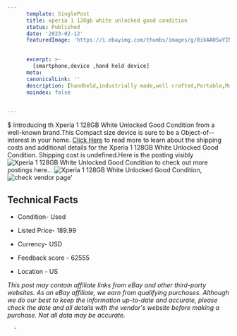 ```yaml
---
      template: SinglePost
      title: xperia 1 128gb white unlocked good condition
      status: Published
      date: '2023-02-12'
      featuredImage: 'https://i.ebayimg.com/thumbs/images/g/0ikAAOSwYINj1~Si/s-l225.jpg'
       

      excerpt: >-
        [smartphone,device ,hand held device]
      meta:
      canonicalLink: ''
      description: [handheld,industrially made,well crafted,Portable,Mobile,Compact,Convenient,Lightweight,Maneuverable,Man-portable,Miniature,Carriable,Hand-held,Light,Holdable,Transportable,Mobile device,Pocket-sized,On-the-go,Wireless,Cordless,Compact size,Convenient size, smartphone,device ,hand held device]
      noindex: false
      

---
```

$
      Introducing th Xperia 1 128GB White Unlocked Good Condition from a well-known brand.This Compact size device  is sure to be a Object-of--interest in your home. [Click Here](https://www.ebay.com/itm/275655018106?hash=item402e51c67a%3Ag%3A0ikAAOSwYINj1%7ESi&mkevt=1&mkcid=1&mkrid=711-53200-19255-0&campid=%253CePNCampaignId%253E&customid=%253CreferenceId%253E&toolid=10049) to read more to learn about the shipping costs and additional details for the Xperia 1 128GB White Unlocked Good Condition. Shipping cost is undefined.Here is the posting visibly ![Xperia 1 128GB White Unlocked Good Condition](https://i.ebayimg.com/thumbs/images/g/0ikAAOSwYINj1~Si/s-l225.jpg) to check out more postings here... ![Xperia 1 128GB White Unlocked Good Condition](https://i.ebayimg.com/images/g/0ikAAOSwYINj1~Si/s-l1600.jpg), ![check vendor page](https://origin-galleryplus.ebayimg.com/ws/web/275655018106_2_0_1/225x225.jpg,https://origin-galleryplus.ebayimg.com/ws/web/275655018106_3_0_1/225x225.jpg,https://origin-galleryplus.ebayimg.com/ws/web/275655018106_4_0_1/225x225.jpg,https://origin-galleryplus.ebayimg.com/ws/web/275655018106_5_0_1/225x225.jpg,https://origin-galleryplus.ebayimg.com/ws/web/275655018106_6_0_1/225x225.jpg,https://origin-galleryplus.ebayimg.com/ws/web/275655018106_7_0_1/225x225.jpg)'

      

 ## Technical Facts 



     
      

 - Condition- Used 


      

 - Listed Price- 189.99 


      

 - Currency- USD 


      

 - Feedback score - 62555 


      

 - Location - US 


      
      

 *_This post may contain affiliate links from eBay and other third-party websites. As an eBay affiliate, we earn from qualifying purchases. Although we do our best to keep the information up-to-date and accurate, please check the date and all details with the vendor's website before making a purchase. Not all data may be accurate._*




      -
